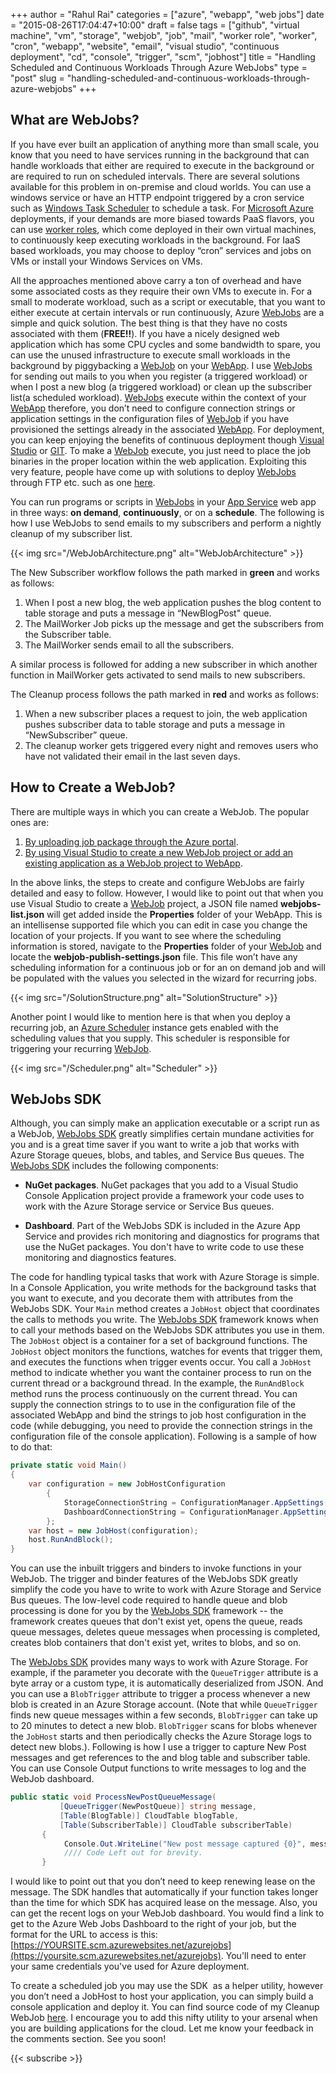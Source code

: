﻿+++
author = "Rahul Rai"
categories = ["azure", "webapp", "web jobs"]
date = "2015-08-26T17:04:47+10:00"
draft = false
tags = ["github", "virtual machine", "vm", "storage", "webjob", "job", "mail", "worker role", "worker", "cron", "webapp", "website", "email", "visual studio", "continuous deployment", "cd", "console", "trigger", "scm", "jobhost"]
title = "Handling Scheduled and Continuous Workloads Through Azure WebJobs"
type = "post"
slug = "handling-scheduled-and-continuous-workloads-through-azure-webjobs"
+++

## What are WebJobs?

If you have ever built an application of anything more than small scale, you know that you need to have services running in the background that can handle workloads that either are required to execute in the background or are required to run on scheduled intervals. There are several solutions available for this problem in on-premise and cloud worlds. You can use a windows service or have an HTTP endpoint triggered by a cron service such as [Windows Task Scheduler](http://windows.microsoft.com/en-in/windows/schedule-task) to schedule a task. For [Microsoft Azure](https://azure.microsoft.com/) deployments, if your demands are more biased towards PaaS flavors, you can use [worker roles](https://azure.microsoft.com/en-us/documentation/articles/fundamentals-application-models/#tell-me-about-cloud-services), which come deployed in their own virtual machines, to continuously keep executing workloads in the background. For IaaS based workloads, you may choose to deploy “cron” services and jobs on VMs or install your Windows Services on VMs.

All the approaches mentioned above carry a ton of overhead and have some associated costs as they require their own VMs to execute in. For a small to moderate workload, such as a script or executable, that you want to either execute at certain intervals or run continuously, Azure [WebJobs](https://azure.microsoft.com/en-in/documentation/articles/web-sites-create-web-jobs/) are a simple and quick solution. The best thing is that they have no costs associated with them (**FREE!!**). If you have a nicely designed web application which has some CPU cycles and some bandwidth to spare, you can use the unused infrastructure to execute small workloads in the background by piggybacking a [WebJob](https://azure.microsoft.com/en-in/documentation/articles/web-sites-create-web-jobs/) on your [WebApp](http://azure.microsoft.com/en-us/services/app-service/web/). I use [WebJobs](https://azure.microsoft.com/en-in/documentation/articles/web-sites-create-web-jobs/) for sending out mails to you when you register (a triggered workload) or when I post a new blog (a triggered workload) or clean up the subscriber list(a scheduled workload). [WebJobs](https://azure.microsoft.com/en-in/documentation/articles/web-sites-create-web-jobs/) execute within the context of your [WebApp](http://azure.microsoft.com/en-us/services/app-service/web/) therefore, you don’t need to configure connection strings or application settings in the configuration files of [WebJob](https://azure.microsoft.com/en-in/documentation/articles/web-sites-create-web-jobs/) if you have provisioned the settings already in the associated [WebApp](http://azure.microsoft.com/en-us/services/app-service/web/). For deployment, you can keep enjoying the benefits of continuous deployment though [Visual Studio](https://azure.microsoft.com/en-in/documentation/articles/cloud-services-continuous-delivery-use-vso/) or [GIT](https://azure.microsoft.com/en-in/documentation/articles/web-sites-publish-source-control/). To make a [WebJob](https://azure.microsoft.com/en-in/documentation/articles/web-sites-create-web-jobs/) execute, you just need to place the job binaries in the proper location within the web application. Exploiting this very feature, people have come up with solutions to deploy [WebJobs](https://azure.microsoft.com/en-in/documentation/articles/web-sites-create-web-jobs/) through FTP etc. such as one [here](http://blog.amitapple.com/post/74215124623/deploy-azure-webjobs/#.VdsrWPmqpBc).

You can run programs or scripts in [WebJobs](https://azure.microsoft.com/en-in/documentation/articles/web-sites-create-web-jobs/) in your [App Service](http://go.microsoft.com/fwlink/?linkid=529714&clcid=0x409) web app in three ways: **on demand**, **continuously**, or on a **schedule**. The following is how I use WebJobs to send emails to my subscribers and perform a nightly cleanup of my subscriber list.

{{< img src="/WebJobArchitecture.png" alt="WebJobArchitecture" >}}

The New Subscriber workflow follows the path marked in **green** and works as follows:

1.  When I post a new blog, the web application pushes the blog content to table storage and puts a message in “NewBlogPost" queue.
2.  The MailWorker Job picks up the message and get the subscribers from the Subscriber table.
3.  The MailWorker sends email to all the subscribers.

A similar process is followed for adding a new subscriber in which another function in MailWorker gets activated to send mails to new subscribers.

The Cleanup process follows the path marked in **red** and works as follows:

1.  When a new subscriber places a request to join, the web application pushes subscriber data to table storage and puts a message in “NewSubscriber” queue.
2.  The cleanup worker gets triggered every night and removes users who have not validated their email in the last seven days.

## How to Create a WebJob?

There are multiple ways in which you can create a WebJob. The popular ones are:

1.  [By uploading job package through the Azure portal](https://azure.microsoft.com/en-in/documentation/articles/web-sites-create-web-jobs/).
2.  [By using Visual Studio to create a new WebJob project or add an existing application as a WebJob project to WebApp](http://blogs.msdn.com/b/webdev/archive/2014/11/12/new-developer-and-debugging-features-for-azure-webjobs-in-visual-studio.aspx).

In the above links, the steps to create and configure WebJobs are fairly detailed and easy to follow. However, I would like to point out that when you use Visual Studio to create a [WebJob](https://azure.microsoft.com/en-in/documentation/articles/web-sites-create-web-jobs/) project, a JSON file named **webjobs-list.json** will get added inside the **Properties** folder of your WebApp. This is an intellisense supported file which you can edit in case you change the location of your projects. If you want to see where the scheduling information is stored, navigate to the **Properties** folder of your [WebJob](https://azure.microsoft.com/en-in/documentation/articles/web-sites-create-web-jobs/) and locate the **webjob-publish-settings.json** file. This file won’t have any scheduling information for a continuous job or for an on demand job and will be populated with the values you selected in the wizard for recurring jobs.

{{< img src="/SolutionStructure.png" alt="SolutionStructure" >}}

Another point I would like to mention here is that when you deploy a recurring job, an [Azure Scheduler](http://azure.microsoft.com/en-in/services/scheduler/) instance gets enabled with the scheduling values that you supply. This scheduler is responsible for triggering your recurring [WebJob](https://azure.microsoft.com/en-in/documentation/articles/web-sites-create-web-jobs/).

{{< img src="/Scheduler.png" alt="Scheduler" >}}

## WebJobs SDK

Although, you can simply make an application executable or a script run as a WebJob, [WebJobs SDK](https://azure.microsoft.com/en-in/documentation/articles/websites-dotnet-webjobs-sdk/) greatly simplifies certain mundane activities for you and is a great time saver if you want to write a job that works with Azure Storage queues, blobs, and tables, and Service Bus queues. The [WebJobs SDK](https://azure.microsoft.com/en-in/documentation/articles/websites-dotnet-webjobs-sdk/) includes the following components:

*   **NuGet packages**. NuGet packages that you add to a Visual Studio Console Application project provide a framework your code uses to work with the Azure Storage service or Service Bus queues.

*   **Dashboard**. Part of the WebJobs SDK is included in the Azure App Service and provides rich monitoring and diagnostics for programs that use the NuGet packages. You don't have to write code to use these monitoring and diagnostics features.

The code for handling typical tasks that work with Azure Storage is simple. In a Console Application, you write methods for the background tasks that you want to execute, and you decorate them with attributes from the WebJobs SDK. Your `Main` method creates a `JobHost` object that coordinates the calls to methods you write. The [WebJobs SDK](https://azure.microsoft.com/en-in/documentation/articles/websites-dotnet-webjobs-sdk/) framework knows when to call your methods based on the WebJobs SDK attributes you use in them. The `JobHost` object is a container for a set of background functions. The `JobHost` object monitors the functions, watches for events that trigger them, and executes the functions when trigger events occur. You call a `JobHost` method to indicate whether you want the container process to run on the current thread or a background thread. In the example, the `RunAndBlock` method runs the process continuously on the current thread. You can supply the connection strings to to use in the configuration file of the associated WebApp and bind the strings to job host configuration in the code (while debugging, you need to provide the connection strings in the configuration file of the console application). Following is a sample of how to do that:

~~~CS 
private static void Main()
{
    var configuration = new JobHostConfiguration
        {
            StorageConnectionString = ConfigurationManager.AppSettings[ApplicationConstants.StorageAccountConnectionString],
            DashboardConnectionString = ConfigurationManager.AppSettings[ApplicationConstants.StorageAccountConnectionString]
        };
    var host = new JobHost(configuration);
    host.RunAndBlock();
}
~~~

You can use the inbuilt triggers and binders to invoke functions in your WebJob. The trigger and binder features of the WebJobs SDK greatly simplify the code you have to write to work with Azure Storage and Service Bus queues. The low-level code required to handle queue and blob processing is done for you by the [WebJobs SDK](https://azure.microsoft.com/en-in/documentation/articles/websites-dotnet-webjobs-sdk/) framework -- the framework creates queues that don't exist yet, opens the queue, reads queue messages, deletes queue messages when processing is completed, creates blob containers that don't exist yet, writes to blobs, and so on.

The [WebJobs SDK](https://azure.microsoft.com/en-in/documentation/articles/websites-dotnet-webjobs-sdk/) provides many ways to work with Azure Storage. For example, if the parameter you decorate with the `QueueTrigger` attribute is a byte array or a custom type, it is automatically deserialized from JSON. And you can use a `BlobTrigger` attribute to trigger a process whenever a new blob is created in an Azure Storage account. (Note that while `QueueTrigger` finds new queue messages within a few seconds, `BlobTrigger` can take up to 20 minutes to detect a new blob. `BlobTrigger` scans for blobs whenever the `JobHost` starts and then periodically checks the Azure Storage logs to detect new blobs.). Following is how I use a trigger to capture New Post messages and get references to the and blog table and subscriber table. You can use Console Output functions to write messages to log and the WebJob dashboard.

~~~CS 
public static void ProcessNewPostQueueMessage(
           [QueueTrigger(NewPostQueue)] string message,
           [Table(BlogTable)] CloudTable blogTable,
           [Table(SubscriberTable)] CloudTable subscriberTable)
       {
            Console.Out.WriteLine("New post message captured {0}", message);
            //// Code Left out for brevity.
       }
~~~

I would like to point out that you don’t need to keep renewing lease on the message. The SDK handles that automatically if your function takes longer than the time for which SDK has acquired lease on the message. Also, you can get the recent logs on your WebJob dashboard. You would find a link to get to the Azure Web Jobs Dashboard to the right of your job, but the format for the URL to access is this: [https://YOURSITE.scm.azurewebsites.net/azurejobs](https://yoursite.scm.azurewebsites.net/azurejobs). You'll need to enter your same credentials you've used for Azure deployment.

To create a scheduled job you may use the SDK  as a helper utility, however you don’t need a JobHost to host your application, you can simply build a console application and deploy it. You can find source code of my Cleanup WebJob [here](https://github.com/moonytheloony/rahulrai). I encourage you to add this nifty utility to your arsenal when you are building applications for the cloud. Let me know your feedback in the comments section. See you soon!

{{< subscribe >}}
